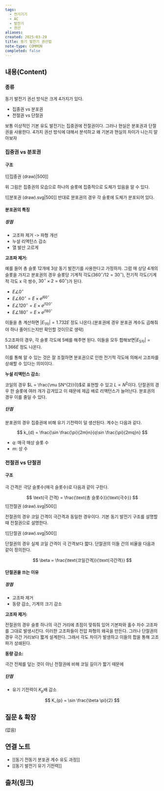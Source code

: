 ```yaml
---
tags:
  - 전기기기
  - AC
  - 발전기
  - 권선
aliases: 
created: 2025-03-29
title: 동기 발전기 권선법
note-type: COMMON
completed: false
---
```


## 내용(Content)

### 종류

동기 발전기 권선 방식은 크게 4가지가 있다.

- 집중권 vs 분포권
- 전절권 vs 단절권

보통 이상적인 기본 유도 발전기는 집중권에 전절권이다. 그러나 현실은 분포권과 단절권을 사용한다. 4가지 권선 방식에 대해서 분석하고 왜 기본과 현실의 차이가 나는지 알아보자

### 집중권 vs 분포권

#### 구조

![[집중권 (draw)|500]]

위 그림은 집중권의 모습으로 하나의 슬롯에 집중적으로 도체가 있음을 알 수 있다.

![[분포권 (draw).svg|500]]
반대로 분포권의 경우 각 슬롯에 도체가 분포되어 있다.

#### 분포권의 특징

##### 장점

- 고조파 제거 -> 파형 개선
- 누설 리액턴스 감소
- 열 발산 고르게

**고조파 제거:**

예를 들어 총 슬롯 12개에 3상 동기 발전기를 사용한다고 가정하자. 그럼 매 상당 4개의 슬롯을 가지고 분포권의 경우 슬롯당 기계적 각도($360^{\circ} / 12 = 30^{\circ}$), 전기적 각도(기계적 각도 x 극 쌍수, $30^{\circ} \times 2 = 60^{\circ}$)가 된다.

- $E \angle 0^{\circ}$
- $E \angle 60^{\circ} = E \times e^{j 60^{\circ}}$
- $E \angle 120^{\circ} =  E \times e^{j 120^{\circ}}$
- $E \angle 180^{\circ} =  E \times e^{j 180^{\circ}}$

이들을 총 계산하면 $|E_{\text{1차}}| = 1.732E$ 정도 나온다.(분포권에 경우 분포권 계수도 곱해줘야 하나 줄어드는지만 확인할 것이므로 생략)

5고조파의 경우, 각 슬롯 각도에 5배를 해주면 된다. 이들을 모두 합해보면$|E_{\text{5차}}|= 1.366 E$ 정도 나온다.

이를 통해 알 수 있는 것은 잘 조절하면 분포권으로 인한 전기적 각도에 의해서 고조파를 상쇄할 수 있다는 의미이다.

**누설 리액턴스 감소:**

코일의 경우 $L = \frac{\mu SN^{2}}{l}$로 표현할 수 있고 $L \propto N^{2}$이다. 단절권의 경우 한 슬롯에 여러 개가 감겨있고 이 때문에 제곱 배로 리액턴스가 늘어난다. 분포권의 경우 이를 줄일 수 있다.

##### 단점

분포권의 경우 집중권에 비해 유기 기전력이 덜 생산된다. 계수는 다음과 같다.

$$
k_{d} = \frac{\sin \frac{\pi}{2m}n}{q\sin \frac{\pi}{2mq}n} 
$$

- $q$: 매극 매상 슬롯 수
- $m$: 상 수

### 전절권 vs 단절권

#### 구조

극 간격은 극당 슬롯수(매극 슬롯수)로 다음과 같이 구한다.

$$
\text{극 간격} = \frac{\text{총 슬롯수}}{\text{극수}}
$$
![[전절권 (draw).svg|500]]

전절권의 경우 코일 간격이 극간격과 동일한 경우이다. 기본 동기 발전기 구조를 설명할 때 전절권으로 설명한다.

![[단절권 (draw).svg|500]]

단절권의 경우 실제 코일 간격이 극 간격보다 짧다. 단절권의 이들 간의 비율을 다음과 같이 정의한다.

$$
\beta = \frac{\text{코일간격}}{\text{극간격}}
$$

#### 단절권을 쓰는 이유

##### 장점
- 고조파 제거
- 동량 감소, 기계의 크기 감소

**고조파 제거:**

전절권의 경우 슬롯 하나의 극간 거리에 초점이 맞춰줘 있어 기본파와 홀수 차수 고조파를 그대로 발생시킨다. 이러한 고조파들이 전압 파형의 왜곡을 만든다.  그러나 단절권의 경우 극간 거리보다 짧게 설계한다. 그래서 각도 차이가 발생하고 이들의 합을 통해 고조파가 상쇄된다. 

**동량 감소:**

극간 전체를 덮는 것이 아닌 전절권에 비해 코일 길이가 짧기 때문에 
##### 단점
- 유기 기전력이 $K_{p}$배 감소


$$
K_{p} = \sin \frac{\beta \pi}{2}
$$

## 질문 & 확장

(없음)

## 연결 노트

- [[동기 전동기 분포권 계수 유도 과정]]
- [[동기 발전기 유기 기전력]]

## 출처(링크)

